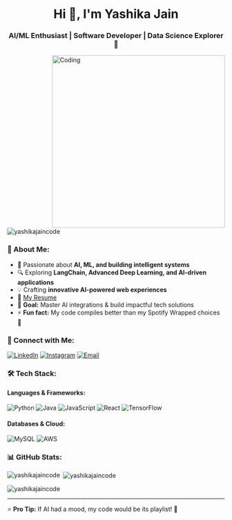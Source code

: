 <h1 align="center">Hi 👋, I'm Yashika Jain</h1>
<h3 align="center">AI/ML Enthusiast | Software Developer | Data Science Explorer 🚀</h3>

<img align="right" alt="Coding" width="400" src="https://t4.ftcdn.net/jpg/02/62/17/37/360_F_262173764_3sxll45SOaGP5uEC7PukV3LHOB7H8dp2.jpg">

<p align="left"> <img src="https://komarev.com/ghpvc/?username=yashikajaincode&label=Profile%20views&color=0e75b6&style=flat" alt="yashikajaincode" /> </p>

### 🚀 About Me:
- 🧠 Passionate about **AI, ML, and building intelligent systems**
- 🔍 Exploring **LangChain, Advanced Deep Learning, and AI-driven applications**
- 💡 Crafting **innovative AI-powered web experiences**
- 📄 [My Resume](https://drive.google.com/file/d/1kqfECxjraPhWYtkivVQwWGWQIV5ai-2y/view?usp=sharing)
- 🎯 **Goal:** Master AI integrations & build impactful tech solutions
- ⚡ **Fun fact:** My code compiles better than my Spotify Wrapped choices 🎵

### 💼 Connect with Me:
[![LinkedIn](https://img.shields.io/badge/LinkedIn-0A66C2?style=for-the-badge&logo=linkedin&logoColor=white)](https://www.linkedin.com/in/yashika-jain-67933b254/)
[![Instagram](https://img.shields.io/badge/Instagram-E4405F?style=for-the-badge&logo=instagram&logoColor=white)](https://instagram.com/yashika___j)
[![Email](https://img.shields.io/badge/Gmail-D14836?style=for-the-badge&logo=gmail&logoColor=white)](mailto:yashikajain2004@gmail.com)

### 🛠️ Tech Stack:
#### **Languages & Frameworks:**
![Python](https://img.shields.io/badge/Python-3776AB?style=for-the-badge&logo=python&logoColor=white)
![Java](https://img.shields.io/badge/Java-007396?style=for-the-badge&logo=java&logoColor=white)
![JavaScript](https://img.shields.io/badge/JavaScript-F7DF1E?style=for-the-badge&logo=javascript&logoColor=black)
![React](https://img.shields.io/badge/React-20232A?style=for-the-badge&logo=react&logoColor=61DAFB)
![TensorFlow](https://img.shields.io/badge/TensorFlow-FF6F00?style=for-the-badge&logo=tensorflow&logoColor=white)

#### **Databases & Cloud:**
![MySQL](https://img.shields.io/badge/MySQL-4479A1?style=for-the-badge&logo=mysql&logoColor=white)
![AWS](https://img.shields.io/badge/AWS-FF9900?style=for-the-badge&logo=amazonaws&logoColor=white)

### 📊 GitHub Stats:
<p><img align="left" src="https://github-readme-stats.vercel.app/api/top-langs?username=yashikajaincode&show_icons=true&locale=en&layout=compact" alt="yashikajaincode" /></p>
<p>&nbsp;<img align="center" src="https://github-readme-stats.vercel.app/api?username=yashikajaincode&show_icons=true&locale=en" alt="yashikajaincode" /></p>
<p><img align="center" src="https://github-readme-streak-stats.herokuapp.com/?user=yashikajaincode&" alt="yashikajaincode" /></p>

---
⭐ **Pro Tip:** If AI had a mood, my code would be its playlist! 🚀
